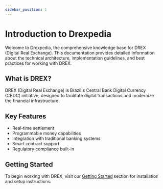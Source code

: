 ```yaml
---
sidebar_position: 1
---
```


# Introduction to Drexpedia

Welcome to Drexpedia, the comprehensive knowledge base for DREX (Digital Real Exchange). This documentation provides detailed information about the technical architecture, implementation guidelines, and best practices for working with DREX.

## What is DREX?

DREX (Digital Real Exchange) is Brazil's Central Bank Digital Currency (CBDC) initiative, designed to facilitate digital transactions and modernize the financial infrastructure.

## Key Features

- Real-time settlement
- Programmable money capabilities
- Integration with traditional banking systems
- Smart contract support
- Regulatory compliance built-in

## Getting Started

To begin working with DREX, visit our [Getting Started](/docs/getting-started/installation) section for installation and setup instructions.